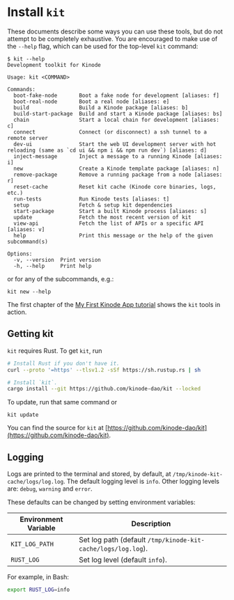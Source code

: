# Install `kit`

These documents describe some ways you can use these tools, but do not attempt to be completely exhaustive.
You are encouraged to make use of the `--help` flag, which can be used for the top-level `kit` command:

```
$ kit --help
Development toolkit for Kinode

Usage: kit <COMMAND>

Commands:
  boot-fake-node       Boot a fake node for development [aliases: f]
  boot-real-node       Boot a real node [aliases: e]
  build                Build a Kinode package [aliases: b]
  build-start-package  Build and start a Kinode package [aliases: bs]
  chain                Start a local chain for development [aliases: c]
  connect              Connect (or disconnect) a ssh tunnel to a remote server
  dev-ui               Start the web UI development server with hot reloading (same as `cd ui && npm i && npm run dev`) [aliases: d]
  inject-message       Inject a message to a running Kinode [aliases: i]
  new                  Create a Kinode template package [aliases: n]
  remove-package       Remove a running package from a node [aliases: r]
  reset-cache          Reset kit cache (Kinode core binaries, logs, etc.)
  run-tests            Run Kinode tests [aliases: t]
  setup                Fetch & setup kit dependencies
  start-package        Start a built Kinode process [aliases: s]
  update               Fetch the most recent version of kit
  view-api             Fetch the list of APIs or a specific API [aliases: v]
  help                 Print this message or the help of the given subcommand(s)

Options:
  -v, --version  Print version
  -h, --help     Print help
```

or for any of the subcommands, e.g.:

```
kit new --help
```

The first chapter of the [My First Kinode App tutorial](../my_first_app/chapter_1.md) shows the `kit` tools in action.

## Getting kit

`kit` requires Rust.
To get `kit`, run

```bash
# Install Rust if you don't have it.
curl --proto '=https' --tlsv1.2 -sSf https://sh.rustup.rs | sh

# Install `kit`.
cargo install --git https://github.com/kinode-dao/kit --locked
```

To update, run that same command or

```
kit update
```

You can find the source for `kit` at [https://github.com/kinode-dao/kit](https://github.com/kinode-dao/kit).

## Logging

Logs are printed to the terminal and stored, by default, at `/tmp/kinode-kit-cache/logs/log.log`.
The default logging level is `info`.
Other logging levels are: `debug`, `warning` and `error`.

These defaults can be changed by setting environment variables:

Environment Variable | Description
-------------------- | -----------
`KIT_LOG_PATH`       | Set log path (default `/tmp/kinode-kit-cache/logs/log.log`).
`RUST_LOG`           | Set log level (default `info`).

For example, in Bash:

```bash
export RUST_LOG=info
```
